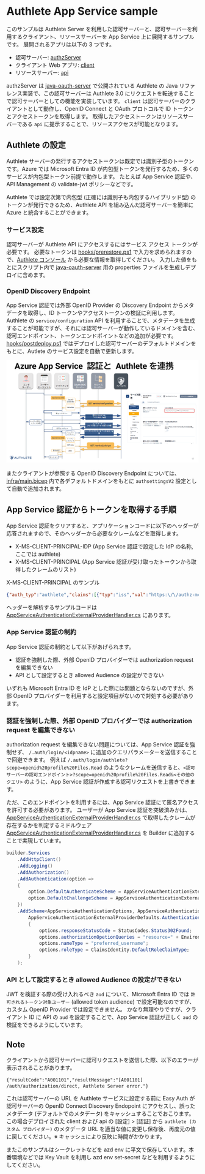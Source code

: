 # Authlete App Service sample

このサンプルは Authlete Server を利用した認可サーバーと、認可サーバーを利用するクライアント、リソースサーバーを App Service 上に展開するサンプルです。
展開されるアプリは以下の 3 つです。

- 認可サーバー: [authzServer](src/java-oauth-server/)
- クライアント Web アプリ: [client](src/client/)
- リソースサーバー: [api](src/api/)

authzServer は [java-oauth-server](https://github.com/authlete/java-oauth-server) で公開されている Authlete の Java リファレンス実装で、この認可サーバーは Authlete 3.0 にリクエストを転送することで認可サーバーとしての機能を実装しています。
`client` は認可サーバーのクライアントとして動作し、OpenID Connect と OAuth プロトコルで ID トークンとアクセストークンを取得します。
取得したアクセストークンはリソースサーバーである `api` に提示することで、リソースアクセスが可能となります。

## Authlete の設定

Authlete サーバーの発行するアクセストークンは既定では識別子型のトークンです。Azure では Microsoft Entra ID が内包型トークンを発行するため、多くのサービスが内包型トークン前提で動作します。
たとえば App Service 認証や、API Management の validate-jwt ポリシーなどです。

Authlete では設定次第で内包型 (正確には識別子も内包するハイブリッド型) のトークンが発行できるため、Authlete API を組み込んだ認可サーバーを簡単に Azure と統合することができます。

### サービス設定

認可サーバーが Authlete API にアクセスするにはサービス アクセス トークンが必要です。
必要なトークンは [hooks/prerestore.ps1](hooks/prerestore.ps1) で入力を求められますので、[Authlete コンソール](https://console.authlete.com) から必要な情報を取得してください。
入力した値をもとにスクリプト内で [java-oauth-server](src/java-oauth-server/) 用の properties ファイルを生成しデプロイに含めます。

### OpenID Discovery Endpoint

App Service 認証では外部 OpenID Provider の Discovery Endpoint からメタデータを取得し、ID トークンやアクセストークンの検証に利用します。
Authlete の `service/configuration` API を利用することで、メタデータを生成することが可能ですが、それには認可サーバーが動作しているドメインを含む、認可エンドポイント、トークンエンドポイントなどの追加が必要です。
[hooks/postdeploy.ps1](hooks/postdeploy.ps1) ではデプロイした認可サーバーのデフォルトドメインをもとに、Autlete のサービス設定を自動で更新します。

![フロー図](img/flow.png)

またクライアントが参照する OpenID Discovery Endpoint については、[infra/main.bicep](infra/main.bicep) 内で各デフォルトドメインをもとに `authsettingsV2` 設定として自動で追加されます。

## App Service 認証からトークンを取得する手順

App Service 認証をクリアすると、アプリケーションコードに以下のヘッダーが応答されますので、そのヘッダーから必要なクレームなどを取得します。

- X-MS-CLIENT-PRINCIPAL-IDP (App Service 認証で設定した IdP の名称, ここでは authlete)
- X-MS-CLIENT-PRINCIPAL (App Service 認証が受け取ったトークンから取得したクレームのリスト)

X-MS-CLIENT-PRINCIPAL のサンプル

```json
{"auth_typ":"authlete","claims":[{"typ":"iss","val":"https:\/\/authz-mccpzlr747kro.azurewebsites.net"},{"typ":"http:\/\/schemas.xmlsoap.org\/ws\/2005\/05\/identity\/claims\/nameidentifier","val":"1003"},{"typ":"aud","val":"1973559295"},{"typ":"exp","val":"1744543444"},{"typ":"iat","val":"1744457044"},{"typ":"http:\/\/schemas.microsoft.com\/ws\/2008\/06\/identity\/claims\/authenticationinstant","val":"1744457042"},{"typ":"nonce","val":"14e401139b0547fcabba9faab208abed_20250412112857"},{"typ":"s_hash","val":"P--AZkfNLiZJeZoGJxLGlA"}],"name_typ":"http:\/\/schemas.xmlsoap.org\/ws\/2005\/05\/identity\/claims\/name","role_typ":"http:\/\/schemas.microsoft.com\/ws\/2008\/06\/identity\/claims\/role"}
```

ヘッダーを解析するサンプルコードは [AppServiceAuthenticationExternalProviderHandler.cs](src/client/AppServiceAuthenticationExternalProvider/AppServiceAuthenticationExternalProviderInformation.cs) にあります。

### App Service 認証の制約

App Service 認証の制約として以下があげられます。

- 認証を強制した際、外部 OpenID プロバイダーでは authorization request を編集できない
- API として設定するとき allowed Audience の設定ができない

いずれも Microsoft Entra ID を IdP とした際には問題とならないのですが、外部 OpenID プロバイダーを利用すると設定項目がないので対処する必要があります。

### 認証を強制した際、外部 OpenID プロバイダーでは authorization request を編集できない

authorization request を編集できない問題については、App Service 認証を強制せず、 `/.auth/login/<idpname>` に追加のクエリパラメーターを送信することで回避できます。
例えば `/.auth/login/authlete?scope=openid%20profile%20Files.Read` のようなクレームを送信すると、`<認可サーバーの認可エンドポイント>?scope=openid%20profile%20Files.Read&<その他のクエリ>` のように、App Service 認証が作成する認可リクエストを上書きできます。

ただ、このエンドポイントを利用するには、App Service 認証にて匿名アクセスを許可する必要があります。
ユーザーが App Service 認証を突破済みかは、[AppServiceAuthenticationExternalProviderHandler.cs](src/client/AppServiceAuthenticationExternalProvider/AppServiceAuthenticationExternalProviderInformation.cs) で取得したクレームが存在するかを判定するミドルウェア [AppServiceAuthenticationExternalProviderHandler.cs](src/client/AppServiceAuthenticationExternalProvider/AppServiceAuthenticationExternalProviderHandler.cs) を Builder に追加することで実現しています。

```cs
builder.Services
    .AddHttpClient()
    .AddLogging()
    .AddAuthorization()
    .AddAuthentication(option =>
    {
        option.DefaultAuthenticateScheme = AppServiceAuthenticationExternalProviderDefaults.AuthenticationScheme;
        option.DefaultChallengeScheme = AppServiceAuthenticationExternalProviderDefaults.AuthenticationScheme;
    })
    .AddScheme<AppServiceAuthenticationOptions, AppServiceAuthenticationExternalProviderHandler>(
        AppServiceAuthenticationExternalProviderDefaults.AuthenticationScheme, options =>
        {
            options.responseStatusCode = StatusCodes.Status302Found;
            options.authorizationOpetionQueries = "resource=" + Environment.GetEnvironmentVariable("RESOURCE_IDENTIFIER");
            options.nameType = "preferred_username";
            options.roleType = ClaimsIdentity.DefaultRoleClaimType;
        }
    );
```

### API として設定するとき allowed Audience の設定ができない

JWT を検証する際の受け入れるべき `aud` について、Microsoft Entra ID では `許可されるトークン対象ユーザー` (allowed token audience) で設定可能なのですが、カスタム OpenID Provider では設定できません。
かなり無理やりですが、クライアント ID に API の `aud` を設定することで、App Service 認証が正しく `aud` の検証をできるようにしています。

## Note

クライアントから認可サーバーに認可リクエストを送信した際、以下のエラーが表示されることがあります。

```
{"resultCode":"A001101","resultMessage":"[A001101] /auth/authorization/direct, Authlete Server error."}
```

これは認可サーバーの URL を Authlete サービスに設定する前に Easy Auth が認可サーバーの OpenID Connect Discovery Endopoint にアクセスし、誤ったメタデータ (デフォルトでのメタデータ) をキャッシュすることでおこります。
この場合デプロイされた client および api の [設定] > [認証] から `authlete (カスタム プロバイダー)` のメタデータ URL を適当な値に変更し保存後、再度元の値に戻してください。※ キャッシュにより反映に時間がかかります。

またこのサンプルはシークレットなどを azd env に平文で保存しています。本番環境などでは Key Vault を利用し azd env set-secret などを利用するようにしてください。